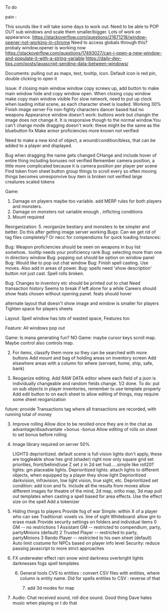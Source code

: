 To do

pain :

 This sounds like it will take some days to work out:
Need to be able to POP OUT sub windows and scale them smaller/bigger. Lots of work on appearance.
https://stackoverflow.com/questions/21671218/window-opener-not-working-in-chrome
Need to access globals through this? probaly window.opener is working now
https://stackoverflow.com/questions/17493027/can-i-open-a-new-window-and-populate-it-with-a-string-variable
https://daily-dev-tips.com/posts/javascript-sending-data-between-windows/

  
  Documents: pulling out as maps, text, tooltip, icon. Default icon is red pin, double clicking to open it

Issue: if closing main window window copy screws up, add button to make main window hide and copy window open. When closing copy window make copy main window visible
For slow network, need to put up clock when loading initial scene, as each character sheet is loaded.
Working 30%
Finish image server
Fix non-fighty characters dancer based had no weapons
Appearance window doesn't work: buttons work but changin the image does not change it. It is responsive though to the normal window.You can't change mode
dragging doesn't work: these might be the same as the bluebutton fix
Make armor proficiencies more known not verified

Need to make a new kind of object, a wound/condition/bless, that can be added to a player and displayed.

Bug when dragging the name gets changed
CHange  and include hover of entire thing including bonuses not verified
Remember camera position, a little more complicated because it is camera position per player per scene
Find token from sheet button
group things to scroll
every so often moving things becomes unresponvive
buy item is broken  not verified
large creatures scaled tokens

Game:
1. Damage on players maybe too variable. add MERP rules for both players and monsters.
2. Damage on monsters not variable enough , inflicting conditions
3. Mount required

Reorganization:
5. reorganize bestiary and monsters to be simpler and better. Do this after getting image server working
Bugs:
    Can we get rid of tag files completely? Or necc for compendiums for quick loading
Instances:

Bug: Weapon proficiencies should be seen on weapons in buy list somehow.. tooltip needs your proficiency rank
Bug: selecting more than one in directory window
Bug: popping out should be option on window panel
Bug: Would like to pop out chat window
Bug: Finish spell casting. Use moves. Also add in areas of power.
Bug: spells need 'show description' button not just cast. Spell rolls broken.

 
Bug: Changes to inventory etc should be printed out to chat
Need transaction history
Seems to break if left alone for a while
Careers should show feats chosen without opening panel. feats should hover

alternate layout that doesn't show image and window is smaller for players
Tighten space for players sheets

Layout: Spell window has lots of wasted space, Features too

Feature: All windows pop out

Game: Is mana generating fun? NO
Game: maybe cursor keys scroll map. Maybe control also controls map.


2. For items, classify them more so they can be searched with more buttons
    Add mount and bag of holding areas on inventory screen
    Add elsewhere areas with a column for where (servant, home, ship, safe, bank)


3. Reoganize editing.
    Add RAW DATA editor where each field of a json is individually changeable and random fields change. 1/2 done. To do: put on sub objects in player inventories, remember to use template properly
    Add edit button to on each sheet to allow editing of things, may require some sheet reoganization


future: provide Transactions tag where all transactions are recorded, with running total of money

3. Improve rolling
    Allow dice to be rerolled once they are in the chat as advantage/disadvantate +bonus -bonus
    Allow editing of rolls on sheet to set bonus before rolling

3. Image library required on server 50%

    LIGHTS deprioritized. default scene is full vision lights don't apply, these are toggleable
    show hex grid (shader) right now only square grid
    set priorities, front/behind/use Z
    set z in 2d
    set hud.....simple like roll20?
    lights: gm placeable lights. Deprioritized
    lights: attach lights to different objects, when equipped by a player they show light Deprioritized
    darkvision, infravision, low light vision, true sight, etc. Deprioritized
    set condition: add icon and fx. Include all the results from moves
    allow different images for theatre of the mind, 2d map, ortho map, 3d map
      pull out templates when casting a spell based for area effects. Use the effect size on the spell
    Add a tokenizer




  4. Hiding things to players
    Provide fog of war
        Simple: within X of a player who can see
        Traditional: voxels vs. line of sight
        Whiteboard: allow gm to erase mask
    Provide security settings on folders and individual items
       0 GM -- no restrictions
       1  Assistant GM -- restricted to compendium, party, partyMinions (default)
       2  Trusted Player -- restricted to party, partyMinions
       3 Rando Player -- restricted to his own sheet (default)
    Auto limit costume for NPCs based on player info level
    Security: reduce passing javascript to more strict approaches

5. FX
    underwater effect
    rain
    snow
    wind
    darkness
    overbright
    lights
    darknesses
    fogs
    spell templates

    6. General tools
        CVS to entities : convert CSV files with entities, where column is entity name. Did for spells
        entities to CSV : reverse of that


        7. add 3d modes for map

8. Audio: Chat received sound, roll dice sound. Good thing Dave hates music when playing or I do that
